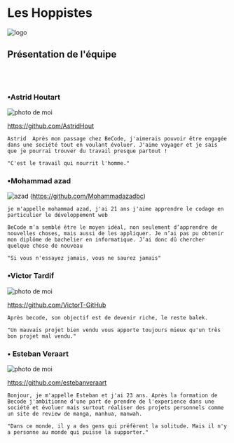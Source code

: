 # Les Hoppistes

![logo](https://www.traveloffpath.com/wp-content/uploads/2019/06/hopper-logo-300x120.png)

## Présentation  de l'équipe
</br>
</br>

### •Astrid Houtart

![photo de moi](https://avatars.githubusercontent.com/u/87807660?v=4)

https://github.com/AstridHout 

    Astrid  Après mon passage chez BeCode, j'aimerais pouvoir être engagée dans une société tout en voulant évoluer. J'aime voyager et je sais que je pourrai trouver du travail presque partout ! 
    
    "C'est le travail qui nourrit l'homme."
### •Mohammad azad

![azad](https://scontent.fbru5-1.fna.fbcdn.net/v/t1.6435-9/59959088_597587397422246_6292313829523062784_n.jpg?_nc_cat=107&ccb=1-5&_nc_sid=8bfeb9&_nc_ohc=HtSQ82n9ol4AX_AiJSC&_nc_ht=scontent.fbru5-1.fna&oh=7ea58e2062d527e91cdbdd8f8df6ea44&oe=614D2F1D)
(https://github.com/Mohammadazadbc)

    je m'appelle mohammad azad, j'ai 21 ans j'aime apprendre le codage en particulier le développement web

    BeCode m’a semblé être le moyen idéal, non seulement d’apprendre de nouvelles choses, mais aussi de les appliquer. Je n’ai pas pu obtenir mon diplôme de bachelier en informatique. J’ai donc dû chercher quelque chose de nouveau

    "Si vous n'essayez jamais, vous ne saurez jamais"


### •Victor Tardif

![photo de moi](https://avatars.githubusercontent.com/u/89510007?s=400&u=c86b920f984e5fa200226681ea0e08e4cc9956b8&v=4)

https://github.com/VictorT-GitHub

    Après becode, son objectif est de devenir riche, le reste balek. 

    "Un mauvais projet bien vendu vous apporte toujours mieux qu'un très bon projet mal vendu." 

### • Esteban Veraart

![photo de moi](https://avatars.githubusercontent.com/u/89401275?s=400&u=9842cb95a78df70e21ab8422297d3762bf19bb04&v=4.png)

https://github.com/estebanveraart

    Bonjour, je m'appelle Esteban et j'ai 23 ans. Après la formation de Becode j'ambitionne d'une part de prendre de l'experience dans une société et évoluer mais surtout réaliser des projets personnels comme un site de review de manga, manhua, manwah.

    "Dans ce monde, il y a des gens qui préfèrent la solitude. Mais il n'y a personne au monde qui puisse la supporter." 


